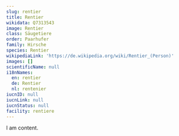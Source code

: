 ```yaml
---
slug: rentier
title: Rentier
wikidata: Q7313543
image: Rentier
class: Säugetiere
order: Paarhufer
family: Hirsche
species: Rentier
wikipediaLink: 'https://de.wikipedia.org/wiki/Rentier_(Person)'
images: []
scientificName: null
i18nNames:
  en: rentier
  de: Rentier
  nl: rentenier
iucnID: null
iucnLink: null
iucnStatus: null
facility: rentiere
---
```


I am content.
